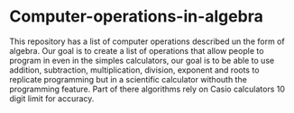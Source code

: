 # Computer-operations-in-algebra
This repository has a list of computer operations described un the form of algebra. Our goal is to create a list of operations that allow people to program in even in the simples calculators, our goal is to be able to use addition, subtraction, multiplication, division, exponent and roots to replicate programming but in a scientific calculator withouth the programming feature. Part of there algorithms rely on Casio calculators 10 digit limit for accuracy.
